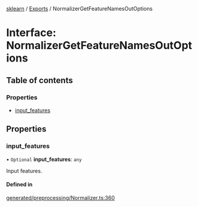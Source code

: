 [sklearn](../readme.md) / [Exports](../modules.md) / NormalizerGetFeatureNamesOutOptions

# Interface: NormalizerGetFeatureNamesOutOptions

## Table of contents

### Properties

- [input\_features](NormalizerGetFeatureNamesOutOptions.md#input_features)

## Properties

### input\_features

• `Optional` **input\_features**: `any`

Input features.

#### Defined in

[generated/preprocessing/Normalizer.ts:360](https://github.com/transitive-bullshit/scikit-learn-ts/blob/367336a/packages/sklearn/src/generated/preprocessing/Normalizer.ts#L360)
